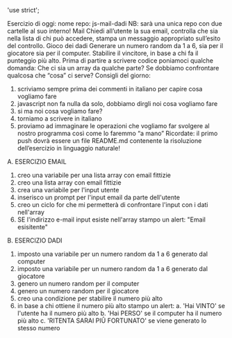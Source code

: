 'use strict';

Esercizio di oggi:
nome repo: js-mail-dadi
NB: sarà una unica repo con due cartelle al suo interno!
Mail
Chiedi all’utente la sua email,
controlla che sia nella lista di chi può accedere,
stampa un messaggio appropriato sull’esito del controllo.
Gioco dei dadi
Generare un numero random da 1 a 6, sia per il giocatore sia per il computer.
Stabilire il vincitore, in base a chi fa il punteggio più alto.
Prima di partire a scrivere codice poniamoci qualche domanda:
Che ci sia un array da qualche parte?
Se dobbiamo confrontare qualcosa che “cosa” ci serve?
Consigli del giorno:
1. scriviamo sempre prima dei commenti in italiano per capire cosa vogliamo fare
2. javascript non fa nulla da solo, dobbiamo dirgli noi cosa vogliamo fare
3. si ma noi cosa vogliamo fare?
4. torniamo a scrivere in italiano
5. proviamo ad immaginare le operazioni che vogliamo far svolgere al nostro programma così come lo faremmo “a mano”
Ricordate: il primo push dovrà essere un file README.md contenente la risoluzione dell’esercizio in linguaggio naturale!

A. ESERCIZIO EMAIL
1. creo una variabile per una lista array con email fittizie
2. creo una lista array con email fittizie
3. crea una variabile per l'input utente
4. inserisco un prompt per l'input email da parte dell'utente
5. creo un ciclo for che mi permetterà di confrontare l'input con i dati nell'array
6. SE l'indirizzo e-mail input esiste  nell'array stampo un alert: "Email esisitente"

B. ESERCIZIO DADI
1. imposto una variabile per un numero random da 1 a 6 generato dal computer
2. imposto una variabile per un numero random da 1 a 6 generato dal giocatore
3. genero un numero random per il computer
4. genero un numero random per il giocatore
5. creo una condizione per stabilire il numero più alto
6. in base a chi ottiene il numero più alto stampo un alert:
   a. 'Hai VINTO' se l'utente ha il numero più alto
   b. 'Hai PERSO' se il computer ha il numero più alto
   c. 'RITENTA SARAI PIÛ FORTUNATO' se viene generato lo stesso numero